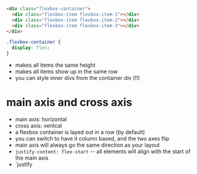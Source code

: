 ```html
<div class="flexbox-container">
  <div class="flexbox-item flexbox-item-1"></div>
  <div class="flexbox-item flexbox-item-2"></div>
  <div class="flexbox-item flexbox-item-3"></div>
</div>
```

```css
.flexbox-container {
  display: flex;
}
```

- makes all items the same height
- makes all items show up in the same row
- you can style inner divs from the container div (!!) 

# main axis and cross axis 
- main axis: horizontal
- cross axis: veritcal 
- a flexbox container is layed out in a row (by default)
- you can switch to have it column based, and the two axes flip
- main axis will always go the same direction as your layout
- `justify-content: flex-start` -- all elements will align with the start of the main axis
- `justify
